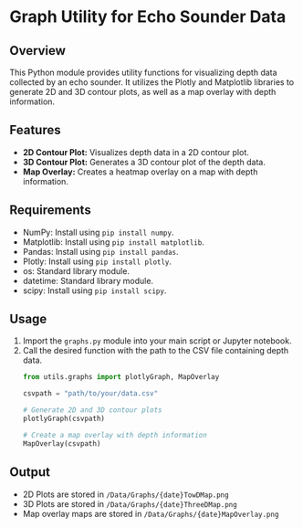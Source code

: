 # Graph Utility for Echo Sounder Data

## Overview
This Python module provides utility functions for visualizing depth data collected by an echo sounder. It utilizes the Plotly and Matplotlib libraries to generate 2D and 3D contour plots, as well as a map overlay with depth information.

## Features
- **2D Contour Plot:** Visualizes depth data in a 2D contour plot.
- **3D Contour Plot:** Generates a 3D contour plot of the depth data.
- **Map Overlay:** Creates a heatmap overlay on a map with depth information.

## Requirements
- NumPy: Install using `pip install numpy`.
- Matplotlib: Install using `pip install matplotlib`.
- Pandas: Install using `pip install pandas`.
- Plotly: Install using `pip install plotly`.
- os: Standard library module.
- datetime: Standard library module.
- scipy: Install using `pip install scipy`.

## Usage
1. Import the `graphs.py` module into your main script or Jupyter notebook.
2. Call the desired function with the path to the CSV file containing depth data.
   ```py
   from utils.graphs import plotlyGraph, MapOverlay

   csvpath = "path/to/your/data.csv"

   # Generate 2D and 3D contour plots
   plotlyGraph(csvpath)

   # Create a map overlay with depth information
   MapOverlay(csvpath)
   ```

## Output

- 2D Plots are stored in `/Data/Graphs/{date}TowDMap.png`
- 3D Plots are stored in `/Data/Graphs/{date}ThreeDMap.png`
- Map overlay maps are stored in `/Data/Graphs/{date}MapOverlay.png`
   